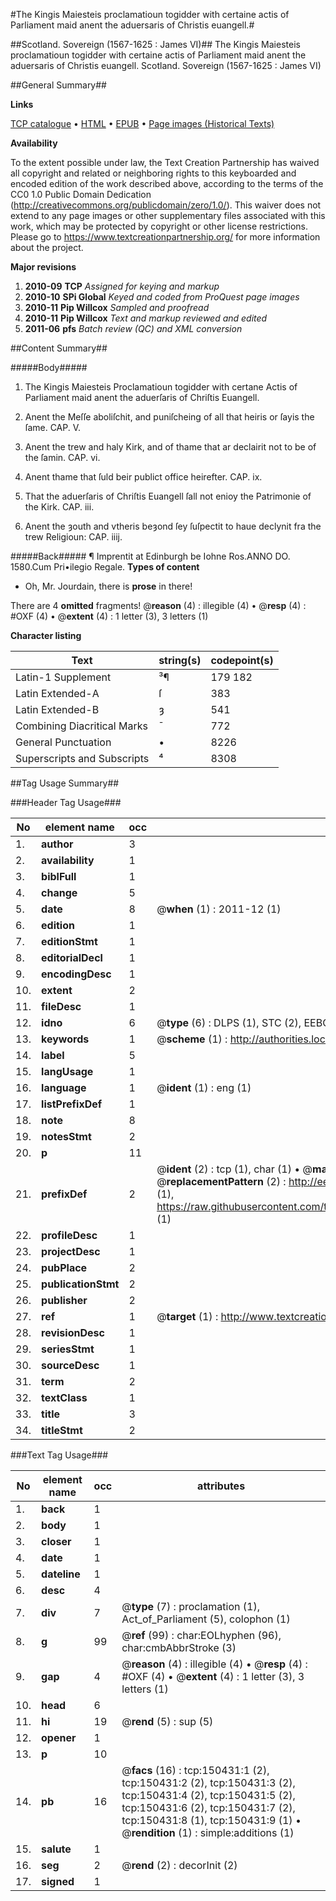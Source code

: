 #The Kingis Maiesteis proclamatioun togidder with certaine actis of Parliament maid anent the aduersaris of Christis euangell.#

##Scotland. Sovereign (1567-1625 : James VI)##
The Kingis Maiesteis proclamatioun togidder with certaine actis of Parliament maid anent the aduersaris of Christis euangell.
Scotland. Sovereign (1567-1625 : James VI)

##General Summary##

**Links**

[TCP catalogue](http://www.ota.ox.ac.uk/tcp/)  • 
[HTML](http://tei.it.ox.ac.uk/tcp/Texts-HTML/free/A73/A73121.html)  • 
[EPUB](http://tei.it.ox.ac.uk/tcp/Texts-EPUB/free/A73/A73121.epub) • 
[Page images (Historical Texts)](https://historicaltexts.jisc.ac.uk/eebo-39960663e)

**Availability**

To the extent possible under law, the Text Creation Partnership has waived all copyright and related or neighboring rights to this keyboarded and encoded edition of the work described above, according to the terms of the CC0 1.0 Public Domain Dedication (http://creativecommons.org/publicdomain/zero/1.0/). This waiver does not extend to any page images or other supplementary files associated with this work, which may be protected by copyright or other license restrictions. Please go to https://www.textcreationpartnership.org/ for more information about the project.

**Major revisions**

1. __2010-09__ __TCP__ *Assigned for keying and markup*
1. __2010-10__ __SPi Global__ *Keyed and coded from ProQuest page images*
1. __2010-11__ __Pip Willcox__ *Sampled and proofread*
1. __2010-11__ __Pip Willcox__ *Text and markup reviewed and edited*
1. __2011-06__ __pfs__ *Batch review (QC) and XML conversion*

##Content Summary##

#####Body#####

1. The Kingis Maiesteis Proclamatioun togidder with certane Actis of Parliament maid anent the aduerſaris of Chriſtis Euangell.

1. Anent the Meſſe aboliſchit, and puniſcheing of all that heiris or ſayis the ſame. CAP. V.

1. Anent the trew and haly Kirk, and of thame that ar declairit not to be of the ſamin. CAP. vi.

1. Anent thame that ſuld beir publict office heirefter. CAP. ix.

1. That the aduerſaris of Chriſtis Euangell ſall not enioy the Patrimonie of the Kirk. CAP. iii.

1. Anent the ȝouth and vtheris beȝond ſey ſuſpectit to haue declynit fra the trew Religioun: CAP. iiij.

#####Back#####
¶ Imprentit at Edinburgh be Iohne Ros.ANNO DO. 1580.Cum Pri•ilegio Regale.
**Types of content**

  * Oh, Mr. Jourdain, there is **prose** in there!

There are 4 **omitted** fragments! 
 @__reason__ (4) : illegible (4)  •  @__resp__ (4) : #OXF (4)  •  @__extent__ (4) : 1 letter (3), 3 letters (1)

**Character listing**


|Text|string(s)|codepoint(s)|
|---|---|---|
|Latin-1 Supplement|³¶|179 182|
|Latin Extended-A|ſ|383|
|Latin Extended-B|ȝ|541|
|Combining             Diacritical Marks|̄|772|
|General Punctuation|•|8226|
|Superscripts             and Subscripts|⁴|8308|

##Tag Usage Summary##

###Header Tag Usage###

|No|element name|occ|attributes|
|---|---|---|---|
|1.|__author__|3||
|2.|__availability__|1||
|3.|__biblFull__|1||
|4.|__change__|5||
|5.|__date__|8| @__when__ (1) : 2011-12 (1)|
|6.|__edition__|1||
|7.|__editionStmt__|1||
|8.|__editorialDecl__|1||
|9.|__encodingDesc__|1||
|10.|__extent__|2||
|11.|__fileDesc__|1||
|12.|__idno__|6| @__type__ (6) : DLPS (1), STC (2), EEBO-CITATION (1), OCLC (1), VID (1)|
|13.|__keywords__|1| @__scheme__ (1) : http://authorities.loc.gov/ (1)|
|14.|__label__|5||
|15.|__langUsage__|1||
|16.|__language__|1| @__ident__ (1) : eng (1)|
|17.|__listPrefixDef__|1||
|18.|__note__|8||
|19.|__notesStmt__|2||
|20.|__p__|11||
|21.|__prefixDef__|2| @__ident__ (2) : tcp (1), char (1)  •  @__matchPattern__ (2) : ([0-9\-]+):([0-9IVX]+) (1), (.+) (1)  •  @__replacementPattern__ (2) : http://eebo.chadwyck.com/downloadtiff?vid=$1&page=$2 (1), https://raw.githubusercontent.com/textcreationpartnership/Texts/master/tcpchars.xml#$1 (1)|
|22.|__profileDesc__|1||
|23.|__projectDesc__|1||
|24.|__pubPlace__|2||
|25.|__publicationStmt__|2||
|26.|__publisher__|2||
|27.|__ref__|1| @__target__ (1) : http://www.textcreationpartnership.org/docs/. (1)|
|28.|__revisionDesc__|1||
|29.|__seriesStmt__|1||
|30.|__sourceDesc__|1||
|31.|__term__|2||
|32.|__textClass__|1||
|33.|__title__|3||
|34.|__titleStmt__|2||


###Text Tag Usage###

|No|element name|occ|attributes|
|---|---|---|---|
|1.|__back__|1||
|2.|__body__|1||
|3.|__closer__|1||
|4.|__date__|1||
|5.|__dateline__|1||
|6.|__desc__|4||
|7.|__div__|7| @__type__ (7) : proclamation (1), Act_of_Parliament (5), colophon (1)|
|8.|__g__|99| @__ref__ (99) : char:EOLhyphen (96), char:cmbAbbrStroke (3)|
|9.|__gap__|4| @__reason__ (4) : illegible (4)  •  @__resp__ (4) : #OXF (4)  •  @__extent__ (4) : 1 letter (3), 3 letters (1)|
|10.|__head__|6||
|11.|__hi__|19| @__rend__ (5) : sup (5)|
|12.|__opener__|1||
|13.|__p__|10||
|14.|__pb__|16| @__facs__ (16) : tcp:150431:1 (2), tcp:150431:2 (2), tcp:150431:3 (2), tcp:150431:4 (2), tcp:150431:5 (2), tcp:150431:6 (2), tcp:150431:7 (2), tcp:150431:8 (1), tcp:150431:9 (1)  •  @__rendition__ (1) : simple:additions (1)|
|15.|__salute__|1||
|16.|__seg__|2| @__rend__ (2) : decorInit (2)|
|17.|__signed__|1||
